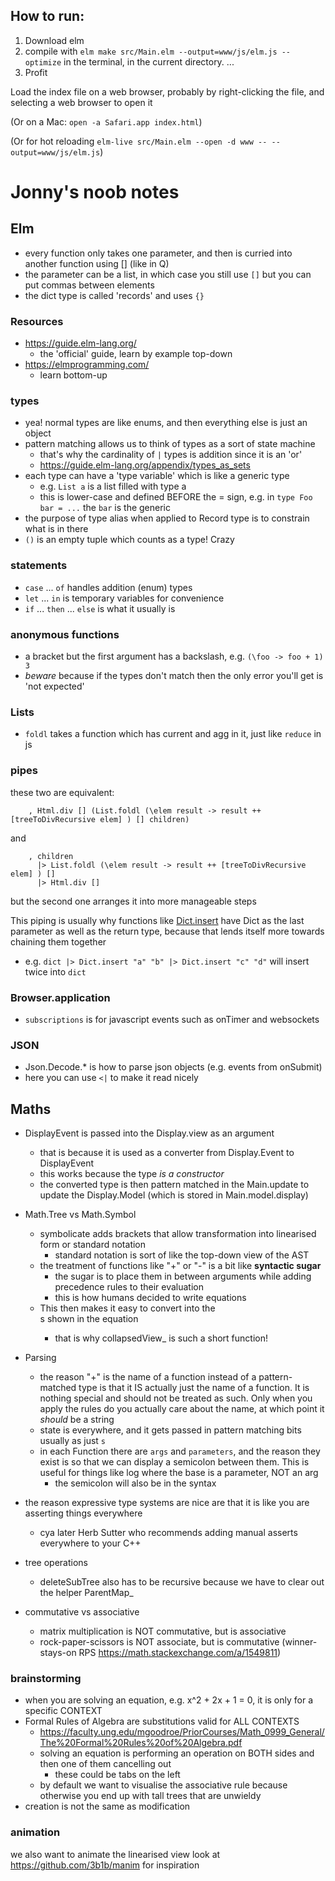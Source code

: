 How to run:
-----------

1. Download elm
1. compile with `elm make src/Main.elm --output=www/js/elm.js --optimize` in the terminal, in the current directory.
...
3. Profit

Load the index file on a web browser, probably by right-clicking the file, and selecting a web browser to
open it

(Or on a Mac: `open -a Safari.app index.html`)

(Or for hot reloading `elm-live src/Main.elm --open -d www -- --output=www/js/elm.js`)

# Jonny's noob notes
## Elm
* every function only takes one parameter, and then is curried into another function using [] (like in Q)
* the parameter can be a list, in which case you still use `[]` but you can put commas between elements
* the dict type is called 'records' and uses `{}`

### Resources
* https://guide.elm-lang.org/
  * the 'official' guide, learn by example top-down
* https://elmprogramming.com/
  * learn bottom-up

### types
* yea! normal types are like enums, and then everything else is just an object
* pattern matching allows us to think of types as a sort of state machine
  * that's why the cardinality of `|` types is addition since it is an 'or'
  * https://guide.elm-lang.org/appendix/types_as_sets
* each type can have a 'type variable' which is like a generic type
  * e.g. `List a` is a list filled with type a
  * this is lower-case and defined BEFORE the = sign, e.g. in `type Foo bar = ...` the `bar` is the generic
* the purpose of type alias when applied to Record type is to constrain what is in there
* `()` is an empty tuple which counts as a type! Crazy

### statements
* `case` ... `of` handles addition (enum) types
* `let` ... `in` is temporary variables for convenience
* `if` ... `then` ... `else` is what it usually is

### anonymous functions
* a bracket but the first argument has a backslash, e.g. `(\foo -> foo + 1) 3`
* _beware_ because if the types don't match then the only error you'll get is 'not expected'

### Lists
* `foldl` takes a function which has current and agg in it, just like `reduce` in js

### pipes
these two are equivalent:
```
    , Html.div [] (List.foldl (\elem result -> result ++ [treeToDivRecursive elem] ) [] children)
```
and
```
    , children
      |> List.foldl (\elem result -> result ++ [treeToDivRecursive elem] ) []
      |> Html.div []
```

but the second one arranges it into more manageable steps

This piping is usually why functions like [Dict.insert](https://package.elm-lang.org/packages/elm/core/latest/Dict#insert) have Dict as the last parameter as well as the return type, because that lends itself more towards chaining them together
* e.g. `dict |> Dict.insert "a" "b" |> Dict.insert "c" "d"` will insert twice into `dict`

### Browser.application
* `subscriptions` is for javascript events such as onTimer and websockets

### JSON
* Json.Decode.* is how to parse json objects (e.g. events from onSubmit)
* here you can use `<|` to make it read nicely

## Maths
* DisplayEvent is passed into the Display.view as an argument
  * that is because it is used as a converter from Display.Event to DisplayEvent
  * this works because the type *is a constructor*
  * the converted type is then pattern matched in the Main.update to update the Display.Model (which is stored in Main.model.display)

* Math.Tree vs Math.Symbol
  * symbolicate adds brackets that allow transformation into linearised form or standard notation
    * standard notation is sort of like the top-down view of the AST
  * the treatment of functions like "+" or "-" is a bit like __syntactic sugar__
    * the sugar is to place them in between arguments while adding precedence rules to their evaluation
    * this is how humans decided to write equations
  * This then makes it easy to convert into the <div>s shown in the equation
    * that is why collapsedView_ is such a short function!

* Parsing
  * the reason "+" is the name of a function instead of a pattern-matched type is that it IS actually just the name of a function. It is nothing special and should not be treated as such. Only when you apply the rules do you actually care about the name, at which point it *should* be a string
  * state is everywhere, and it gets passed in pattern matching bits usually as just `s`
  * in each Function there are `args` and `parameters`, and the reason they exist is so that we can display a semicolon between them. This is useful for things like log where the base is a parameter, NOT an arg
    * the semicolon will also be in the syntax

* the reason expressive type systems are nice are that it is like you are asserting things everywhere
  * cya later Herb Sutter who recommends adding manual asserts everywhere to your C++

* tree operations
  * deleteSubTree also has to be recursive because we have to clear out the helper ParentMap_

* commutative vs associative
  * matrix multiplication is NOT commutative, but is associative
  * rock-paper-scissors is NOT associate, but is commutative (winner-stays-on RPS https://math.stackexchange.com/a/1549811)

### brainstorming
* when you are solving an equation, e.g. x^2 + 2x + 1 = 0, it is only for a specific CONTEXT
* Formal Rules of Algebra are substitutions valid for ALL CONTEXTS
    * https://faculty.ung.edu/mgoodroe/PriorCourses/Math_0999_General/The%20Formal%20Rules%20of%20Algebra.pdf
    * solving an equation is performing an operation on BOTH sides and then one of them cancelling out
      * these could be tabs on the left
    * by default we want to visualise the associative rule because otherwise you end up with tall trees that are unwieldy
* creation is not the same as modification

### animation
we also want to animate the linearised view
look at https://github.com/3b1b/manim for inspiration
